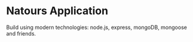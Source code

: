 # Natours Application

Build using modern technologies: node.js, express, mongoDB, mongoose and friends.